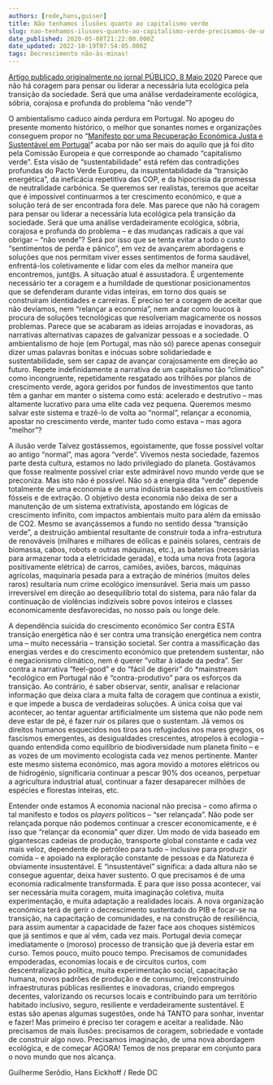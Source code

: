 ```yaml
---
authors: [rede,hans,guiser]
title: Não tenhamos ilusões quanto ao capitalismo verde
slug: nao-tenhamos-ilusoes-quanto-ao-capitalismo-verde-precisamos-de-uma-visao-de-decrescimento
date_published: 2020-05-08T21:22:00.000Z
date_updated: 2022-10-19T07:54:05.000Z
tags: Decrescimento não-às-minas!
---
```

[Artigo publicado originalmente no jornal PÚBLICO, 8 Maio 2020](https://www.publico.pt/2020/05/08/opiniao/opiniao/nao-ilusoes-capitalismo-verde-precisamos-visao-decrescimento-1915497)
Parece que não há coragem para pensar ou liderar a necessária luta ecológica pela transição da sociedade. Será que uma análise verdadeiramente ecológica, sóbria, corajosa e profunda do problema “não vende”?

O ambientalismo caduco ainda perdura em Portugal. No apogeu do presente momento histórico, o melhor que sonantes nomes e organizações conseguem propor no “[Manifesto por uma Recuperação Económica Justa e Sustentável em Portugal](https://www.publico.pt/2020/04/20/sociedade/opiniao/manifesto-recuperacao-economica-justa-sustentavel-portugal-1913075)” acaba por não ser mais do aquilo que já foi dito pela Comissão Europeia e que corresponde ao chamado “capitalismo verde”. Esta visão de “sustentabilidade” está refém das contradições profundas do Pacto Verde Europeu, da insustentabilidade da “transição energética”, da ineficácia repetitiva das COP, e da hipocrisia da promessa de neutralidade carbónica. Se queremos ser realistas, teremos que aceitar que é impossível continuarmos a ter crescimento económico, e que a solução terá de ser encontrada fora dele.
Mas parece que não há coragem para pensar ou liderar a necessária luta ecológica pela transição da sociedade. Será que uma análise verdadeiramente ecológica, sóbria, corajosa e profunda do problema – e das mudanças radicais a que vai obrigar – “não vende”? Será por isso que se tenta evitar a todo o custo “sentimentos de perda e pânico”, em vez de avançarem abordagens e soluções que nos permitam viver esses sentimentos de forma saudável, enfrentá-los coletivamente e lidar com eles da melhor maneira que encontremos, junt@s.
A situação atual é assustadora. É urgentemente necessário ter a coragem e a humildade de questionar posicionamentos que se defenderam durante vidas inteiras, em torno dos quais se construíram identidades e carreiras. É preciso ter a coragem de aceitar que não devíamos, nem “relançar a economia”, nem andar como loucos à procura de soluções tecnológicas que resolveriam magicamente os nossos problemas.
Parece que se acabaram as ideias arrojadas e inovadoras, as narrativas alternativas capazes de galvanizar pessoas e a sociedade. O ambientalismo de hoje (em Portugal, mas não só) parece apenas conseguir dizer umas palavras bonitas e inócuas sobre solidariedade e sustentabilidade, sem ser capaz de avançar corajosamente em direção ao futuro. Repete indefinidamente a narrativa de um capitalismo tão “climático” como incongruente, repetidamente resgatado aos trilhões por planos de crescimento verde, agora geridos por fundos de investimentos que tanto têm a ganhar em manter o sistema como está: acelerado e destrutivo – mas altamente lucrativo para uma elite cada vez pequena. Queremos mesmo salvar este sistema e trazê-lo de volta ao “normal”, relançar a economia, apostar no crescimento verde, manter tudo como estava – mas agora “melhor”?

A ilusão verde
Talvez gostássemos, egoistamente, que fosse possível voltar ao antigo “normal”, mas agora “verde”. Vivemos nesta sociedade, fazemos parte desta cultura, estamos no lado privilegiado do planeta. Gostávamos que fosse realmente possível criar este admirável novo mundo verde que se preconiza. Mas isto não é possível. Não só a energia dita “verde” depende totalmente de uma economia e de uma indústria baseadas em combustíveis fósseis e de extração. O objetivo desta economia não deixa de ser a manutenção de um sistema extrativista, apostando em lógicas de crescimento infinito, com impactos ambientais muito para além da emissão de CO2. Mesmo se avançássemos a fundo no sentido dessa “transição verde”, a destruição ambiental resultante de construir toda a infra-estrutura de renováveis (milhares e milhares de eólicas e painéis solares, centrais de biomassa, cabos, robots e outras máquinas, etc.), as baterias (necessárias para armazenar toda a eletricidade gerada), e toda uma nova frota (agora positivamente elétrica) de carros, camiões, aviões, barcos, máquinas agrícolas, maquinaria pesada para a extração de minérios (muitos deles raros) resultaria num crime ecológico imensurável. Seria mais um passo irreversível em direção ao desequilíbrio total do sistema, para não falar da continuação de violências indizíveis sobre povos inteiros e classes economicamente desfavorecidas, no nosso país ou longe dele.

A dependência suicida do crescimento económico
Ser contra ESTA transição energética não é ser contra uma transição energética nem contra uma – muito necessária – transição societal. Ser contra a massificação das energias verdes e do crescimento económico que pretendem sustentar, não é negacionismo climático, nem é querer “voltar à idade da pedra”. Ser contra a narrativa “feel-good” e do “fácil de digerir” do *mainstream *ecológico em Portugal não é “contra-produtivo” para os esforços da transição. Ao contrário, é saber observar, sentir, analisar e relacionar informação que deixa clara a muita falta de coragem que continua a existir, e que impede a busca de verdadeiras soluções.
A única coisa que vai acontecer, ao tentar aguentar artificialmente um sistema que não pode nem deve estar de pé, é fazer ruir os pilares que o sustentam. Já vemos os direitos humanos esquecidos nos tiros aos refugiados nos mares gregos, os fascismos emergentes, as desigualdades crescentes, atropelos à ecologia – quando entendida como equilíbrio de biodiversidade num planeta finito – e as vozes de um movimento ecologista cada vez menos pertinente. Manter este mesmo sistema económico, mas agora movido a motores elétricos ou de hidrogénio, significaria continuar a pescar 90% dos oceanos, perpetuar a agricultura industrial atual, continuar a fazer desaparecer milhões de espécies e florestas inteiras, etc.

Entender onde estamos
A economia nacional não precisa – como afirma o tal manifesto e todos os *players* políticos – “ser relançada”. Não pode ser relançada porque não podemos continuar a crescer economicamente, e é isso que “relançar da economia” quer dizer. Um modo de vida baseado em gigantescas cadeias de produção, transporte global constante e cada vez mais veloz, dependente de petróleo para tudo – inclusive para produzir comida – e apoiado na exploração constante de pessoas e da Natureza é obviamente insustentável. E “insustentável” significa: a dada altura não se consegue aguentar, deixa haver sustento. O que precisamos é de uma economia radicalmente transformada. E para que isso possa acontecer, vai ser necessária muita coragem, muita imaginação coletiva, muita experimentação, e muita adaptação a realidades locais. A nova organização económica terá de gerir o decrescimento sustentado do PIB e focar-se na transição, na capacitação de comunidades, e na construção de resiliência, para assim aumentar a capacidade de fazer face aos choques sistémicos que já sentimos e que aí vêm, cada vez mais.
Portugal devia começar imediatamente o (moroso) processo de transição que já deveria estar em curso. Temos pouco, muito pouco tempo. Precisamos de comunidades empoderadas, economias locais e de circuitos curtos, com descentralização política, muita experimentação social, capacitação humana, novos padrões de produção e de consumo, (re)construindo infraestruturas públicas resilientes e inovadoras, criando empregos decentes, valorizando os recursos locais e contribuindo para um território habitado inclusivo, seguro, resiliente e verdadeiramente sustentável. E estas são apenas algumas sugestões, onde há TANTO para sonhar, inventar e fazer!
Mas primeiro é preciso ter coragem e aceitar a realidade. Não precisamos de mais ilusões: precisamos de coragem, sobriedade e vontade de construir algo novo. Precisamos imaginação, de uma nova abordagem ecológica, e de começar AGORA! Temos de nos preparar em conjunto para o novo mundo que nos alcança. 

 Guilherme Serôdio, Hans Eickhoff / Rede DC
